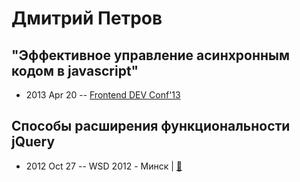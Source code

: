 # Дмитрий Петров

## ​​&quot;Эффективное управление асинхронным кодом в javascript&quot;
- 2013 Apr 20 -- [Frontend DEV Conf&#39;13](https://www.youtube.com/watch?v=FyCkQuF3-qM)    
## Способы расширения функциональности jQuery
- 2012 Oct 27 -- WSD 2012 - Минск  | [:notebook:](https://wsd.events/2012/10/27/pres/jquery-ext/)  
